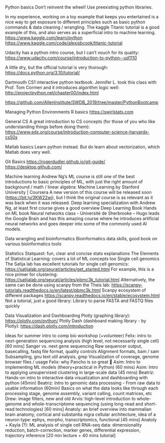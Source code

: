 Python basics
Don’t reinvent the wheel! Use preexisting python libraries. 

In my experience, working on a toy example that keeps you entertained is a nice way to get exposure to different principles such as basic python commands & data cleaning / wrangling. The kaggle Titanic tutorial is a good example of this, and also serves as a superficial intro to machine learning.
https://www.kaggle.com/learn/python
https://www.kaggle.com/code/alexisbcook/titanic-tutorial

Udacity has a python intro course, but I can’t vouch for its quality:
https://www.udacity.com/course/introduction-to-python--ud1110

A little dry, but the official tutorial is very thorough:
https://docs.python.org/3.10/tutorial/

Dartmouth CS1 interactive python textbook. Jennifer L. took this class with Prof. Tom Cormen and it introduces algorithm logic well:
http://projectpython.net/chapter00/index.html

https://github.com/AllenInstitute/SWDB_2019/tree/master/PythonBootcamp

Managing Python Environments
R basics
https://swirlstats.com

General CS
A great introduction to CS concepts (for those of you who like understanding things before doing them): https://www.edx.org/course/introduction-computer-science-harvardx-cs50x

Matlab basics
Learn python instead.
But do learn about vectorization, which Matlab does very well.

Git Basics
https://rogerdudler.github.io/git-guide/ 
https://desktop.github.com/

Machine learning
Andrew Ng’s ML course is still one of the best introductions to basic principles of ML, with just the right amount of background / math / linear algebra:
Machine Learning by Stanford University | Coursera
A new version of this course will be released soon (https://bit.ly/3KW22wj), but I think the original course is as relevant as it was back when it was released.
Deep learning specialization with Andrew Ng, at least first course gives a good overview
Deep Learning Book
Hands on ML book
Neural networks class - Université de Sherbrooke – Hugo leads the Google Brain and has this amazing course where he introduces artificial neural networks and goes deeper into some of the commonly used AI models.


Data wrangling and bioinformatics
Bioinformatics data skills, good book on various bioinformatics tools

Statistics
Statquest: fun, clear and concise stats explanations
The Elements of Statistical Learning: covers a lot of ML concepts too
Single cell genomics
The Satija lab has excellent tutorials for single cell genomics:
https://satijalab.org/seurat/articles/get_started.html
For example, this is a nice primer for clustering: https://satijalab.org/seurat/articles/pbmc3k_tutorial.html
Alternatively, the same can be done using scanpy from the Theis lab:
https://scanpy-tutorials.readthedocs.io/en/latest/pbmc3k.html
Scanpy ecosystem of different packages
https://scanpy.readthedocs.io/en/stable/ecosystem.html
Not a tutorial, just a good library: Library to parse FASTA and FASTQ files quickly

Data Visualization and Dashboarding
Plotly (graphing library): https://plotly.com/python/
Plotly Dash (dashboard making library - by Plotly): https://dash.plotly.com/introduction

Ideas for summer intro to comp bio workshop (+volunteer)
Felix: intro to next-generation sequencing analysis (high level, not necessarily single cell) [60 mins]
Sanger vs. next gene sequencing
Raw sequencer output, basecalling, fastq file format, quality controls
Alignment formats, bam / sam
Subsampling, gnu text util analysis, grep
Visualization of coverage, genome browser files / usage
Felix: why Pancho is so great 🐶
Asim: Intro to implementing ML models (theory+practical in Python) (60 mins)
Asim: Intro to applying unsupervised clustering in large-scale data (45 mins)
Beatriz: Hands-on intro to interactive data visualization and dashboarding with python (45min)
Beatriz: Intro to genomic data processing - From raw data to usable information (60min)
Basics on what the data looks like through each processing stage, genome assembly, variant calling, count matrices, etc
Drew: image filters, new and old
Arvis: high-level introduction to whole-genome and whole-transcriptome sequencing (using long-read and short-read technologies) [60 mins]
Anatoly: an brief overview into mammalian brain anatomy, cortical and substantia nigra cellular architecture, idea of a neuron type: ephys, morpho, transcriptomics, functional [45 mins]
Anatoly + Kayla (?): ML analysis of single cell RNA-seq data: dimensionality reduction, batch-correction, marker genes, differential expression, trajectory inference [20 min lecture + 40 mins tutorial]

